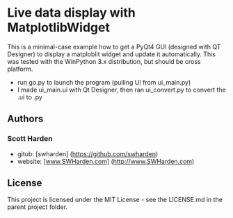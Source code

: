 # Live data display with MatplotlibWidget

This is a minimal-case example how to get a PyQt4 GUI (designed with QT Designer) to display a matploblit widget and update it automatically. This was tested with the WinPython 3.x distribution, but should be cross platform.

* run go.py to launch the program (pulling UI from ui_main.py)
* I made ui_main.ui with Qt Designer, then ran ui_convert.py to convert the .ui to .py

## Authors

### Scott Harden

* gitub: [swharden] (https://github.com/swharden)
* website: [www.SWHarden.com] (http://www.SWHarden.com)

## License

This project is licensed under the MIT License - see the LICENSE.md in the parent project folder.
